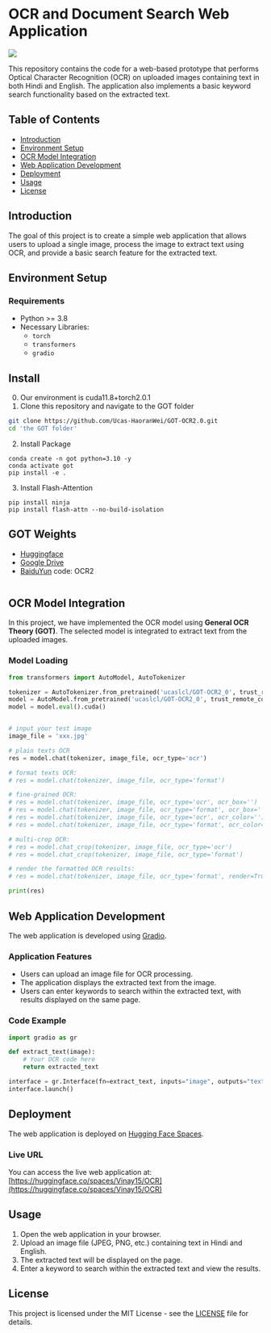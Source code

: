 # OCR and Document Search Web Application

<a href="https://huggingface.co/spaces/Vinay15/OCR"><img src="https://img.shields.io/badge/Huggingface-yellow"></a>

This repository contains the code for a web-based prototype that performs Optical Character Recognition (OCR) on uploaded images containing text in both Hindi and English. The application also implements a basic keyword search functionality based on the extracted text.

## Table of Contents
- [Introduction](#introduction)
- [Environment Setup](#environment-setup)
- [OCR Model Integration](#ocr-model-integration)
- [Web Application Development](#web-application-development)
- [Deployment](#deployment)
- [Usage](#usage)
- [License](#license)

## Introduction

The goal of this project is to create a simple web application that allows users to upload a single image, process the image to extract text using OCR, and provide a basic search feature for the extracted text.

## Environment Setup

### Requirements

- Python >= 3.8
- Necessary Libraries:
  - `torch`
  - `transformers`
  - `gradio`

## Install
0. Our environment is cuda11.8+torch2.0.1
1. Clone this repository and navigate to the GOT folder
```bash
git clone https://github.com/Ucas-HaoranWei/GOT-OCR2.0.git
cd 'the GOT folder'
```
2. Install Package
```Shell
conda create -n got python=3.10 -y
conda activate got
pip install -e .
```

3. Install Flash-Attention
```
pip install ninja
pip install flash-attn --no-build-isolation
```
## GOT Weights
- [Huggingface](https://huggingface.co/ucaslcl/GOT-OCR2_0)
- [Google Drive](https://drive.google.com/drive/folders/1OdDtsJ8bFJYlNUzCQG4hRkUL6V-qBQaN?usp=sharing)
- [BaiduYun](https://pan.baidu.com/s/1G4aArpCOt6I_trHv_1SE2g) code: OCR2
  ```

## OCR Model Integration

In this project, we have implemented the OCR model using **General OCR Theory (GOT)**. The selected model is integrated to extract text from the uploaded images.

### Model Loading
```python
from transformers import AutoModel, AutoTokenizer

tokenizer = AutoTokenizer.from_pretrained('ucaslcl/GOT-OCR2_0', trust_remote_code=True)
model = AutoModel.from_pretrained('ucaslcl/GOT-OCR2_0', trust_remote_code=True, low_cpu_mem_usage=True, device_map='cuda', use_safetensors=True, pad_token_id=tokenizer.eos_token_id)
model = model.eval().cuda()


# input your test image
image_file = 'xxx.jpg'

# plain texts OCR
res = model.chat(tokenizer, image_file, ocr_type='ocr')

# format texts OCR:
# res = model.chat(tokenizer, image_file, ocr_type='format')

# fine-grained OCR:
# res = model.chat(tokenizer, image_file, ocr_type='ocr', ocr_box='')
# res = model.chat(tokenizer, image_file, ocr_type='format', ocr_box='')
# res = model.chat(tokenizer, image_file, ocr_type='ocr', ocr_color='')
# res = model.chat(tokenizer, image_file, ocr_type='format', ocr_color='')

# multi-crop OCR:
# res = model.chat_crop(tokenizer, image_file, ocr_type='ocr')
# res = model.chat_crop(tokenizer, image_file, ocr_type='format')

# render the formatted OCR results:
# res = model.chat(tokenizer, image_file, ocr_type='format', render=True, save_render_file = './demo.html')

print(res)

```

## Web Application Development

The web application is developed using [Gradio](https://gradio.app/).

### Application Features
- Users can upload an image file for OCR processing.
- The application displays the extracted text from the image.
- Users can enter keywords to search within the extracted text, with results displayed on the same page.

### Code Example
```python
import gradio as gr

def extract_text(image):
    # Your OCR code here
    return extracted_text

interface = gr.Interface(fn=extract_text, inputs="image", outputs="text")
interface.launch()
```

## Deployment

The web application is deployed on [Hugging Face Spaces](https://huggingface.co/spaces/Vinay15/OCR).

### Live URL
You can access the live web application at: [https://huggingface.co/spaces/Vinay15/OCR](https://huggingface.co/spaces/Vinay15/OCR)

## Usage

1. Open the web application in your browser.
2. Upload an image file (JPEG, PNG, etc.) containing text in Hindi and English.
3. The extracted text will be displayed on the page.
4. Enter a keyword to search within the extracted text and view the results.

## License

This project is licensed under the MIT License - see the [LICENSE](LICENSE) file for details.

